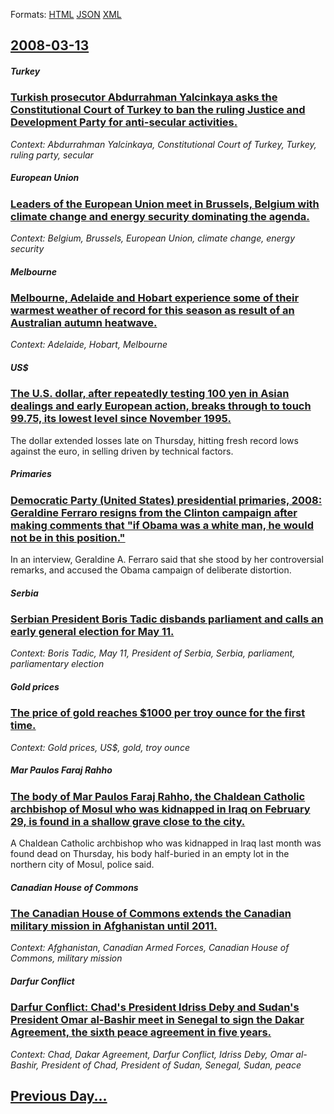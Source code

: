 
Formats: [HTML](2008/03/13/index.html)  [JSON](2008/03/13/index.json)  [XML](2008/03/13/index.xml)  

## [2008-03-13](/news/2008/03/13/index.md)

##### Turkey
### [ Turkish prosecutor Abdurrahman Yalcinkaya asks the Constitutional Court of Turkey to ban the ruling Justice and Development Party for anti-secular activities. ](/news/2008/03/13/turkish-prosecutor-abdurrahman-yalassa-nkaya-asks-the-constitutional-court-of-turkey-to-ban-the-ruling-justice-and-development-party-for-ant.md)
_Context: Abdurrahman Yalcinkaya, Constitutional Court of Turkey, Turkey, ruling party, secular_

##### European Union
### [ Leaders of the European Union meet in Brussels, Belgium with climate change and energy security dominating the agenda. ](/news/2008/03/13/leaders-of-the-european-union-meet-in-brussels-belgium-with-climate-change-and-energy-security-dominating-the-agenda.md)
_Context: Belgium, Brussels, European Union, climate change, energy security_

##### Melbourne
### [ Melbourne, Adelaide and Hobart experience some of their warmest weather of record for this season as result of an Australian autumn heatwave. ](/news/2008/03/13/melbourne-adelaide-and-hobart-experience-some-of-their-warmest-weather-of-record-for-this-season-as-result-of-an-australian-autumn-heatwav.md)
_Context: Adelaide, Hobart, Melbourne_

##### US$
### [ The U.S. dollar, after repeatedly testing 100 yen in Asian dealings and early European action, breaks through to touch 99.75, its lowest level since November 1995. ](/news/2008/03/13/the-u-s-dollar-after-repeatedly-testing-100-yen-in-asian-dealings-and-early-european-action-breaks-through-to-touch-99-75-its-lowest-le.md)
The dollar extended losses late on Thursday, hitting fresh record lows against the euro, in selling driven by technical factors.

##### Primaries
### [ Democratic Party (United States) presidential primaries, 2008: Geraldine Ferraro resigns from the Clinton campaign after making comments that "if Obama was a white man, he would not be in this position." ](/news/2008/03/13/democratic-party-united-states-presidential-primaries-2008-geraldine-ferraro-resigns-from-the-clinton-campaign-after-making-comments-th.md)
In an interview, Geraldine A. Ferraro said that she stood by her controversial remarks, and accused the Obama campaign of deliberate distortion.

##### Serbia
### [ Serbian President Boris Tadic disbands parliament and calls an early general election for May 11. ](/news/2008/03/13/serbian-president-boris-tadia-disbands-parliament-and-calls-an-early-general-election-for-may-11.md)
_Context: Boris Tadic, May 11, President of Serbia, Serbia, parliament, parliamentary election_

##### Gold prices
### [ The price of gold reaches $1000 per troy ounce for the first time. ](/news/2008/03/13/the-price-of-gold-reaches-1000-per-troy-ounce-for-the-first-time.md)
_Context: Gold prices, US$, gold, troy ounce_

##### Mar Paulos Faraj Rahho
### [ The body of Mar Paulos Faraj Rahho, the Chaldean Catholic archbishop of Mosul who was kidnapped in Iraq on February 29, is found in a shallow grave close to the city. ](/news/2008/03/13/the-body-of-mar-paulos-faraj-rahho-the-chaldean-catholic-archbishop-of-mosul-who-was-kidnapped-in-iraq-on-february-29-is-found-in-a-shall.md)
A Chaldean Catholic archbishop who was kidnapped in Iraq last month was found dead on Thursday, his body half-buried in an empty lot in the northern city of Mosul, police said.

##### Canadian House of Commons
### [ The Canadian House of Commons extends the Canadian military mission in Afghanistan until 2011. ](/news/2008/03/13/the-canadian-house-of-commons-extends-the-canadian-military-mission-in-afghanistan-until-2011.md)
_Context: Afghanistan, Canadian Armed Forces, Canadian House of Commons, military mission_

##### Darfur Conflict
### [ Darfur Conflict: Chad's President Idriss Deby and Sudan's President Omar al-Bashir meet in Senegal to sign the Dakar Agreement, the sixth peace agreement in five years. ](/news/2008/03/13/darfur-conflict-chad-s-president-idriss-da-c-by-and-sudan-s-president-omar-al-bashir-meet-in-senegal-to-sign-the-dakar-agreement-the-sixth.md)
_Context: Chad, Dakar Agreement, Darfur Conflict, Idriss Deby, Omar al-Bashir, President of Chad, President of Sudan, Senegal, Sudan, peace_

## [Previous Day...](/news/2008/03/12/index.md)

